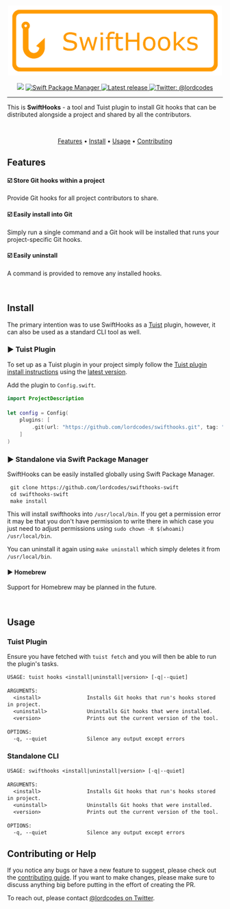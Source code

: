 <p align="center">
    <img src="Art/logo.png" width="500" max-width="90%" alt="SwiftHooks" />
</p>

<p align="center">
    <img src="https://img.shields.io/badge/Swift-5.6-orange.svg" />
    <a href="https://swift.org/package-manager">
        <img src="https://img.shields.io/badge/swiftpm-compatible-brightgreen.svg?style=flat" alt="Swift Package Manager" />
    </a>
     <a href="https://github.com/lordcodes/swifthooks/releases/latest">
         <img src="https://img.shields.io/github/release/lordcodes/swifthooks.svg?style=flat" alt="Latest release" />
     </a>
    <a href="https://twitter.com/lordcodes">
        <img src="https://img.shields.io/badge/twitter-@lordcodes-blue.svg?style=flat" alt="Twitter: @lordcodes" />
    </a>
</p>

---

This is **SwiftHooks** - a tool and Tuist plugin to install Git hooks that can be distributed alongside a project and shared by all the contributors.

&nbsp;

<p align="center">
    <a href="#features">Features</a> • <a href="#install">Install</a> • <a href="#usage">Usage</a> • <a href="#contributing-or-help">Contributing</a>
</p>

## Features

#### ☑️ Store Git hooks within a project

Provide Git hooks for all project contributors to share.

#### ☑️ Easily install into Git

Simply run a single command and a Git hook will be installed that runs your project-specific Git hooks.

#### ☑️ Easily uninstall

A command is provided to remove any installed hooks.

&nbsp;

## Install

The primary intention was to use SwiftHooks as a [Tuist](https://github.com/tuist/tuist) plugin, however, it can also be used as a standard CLI tool as well.

### ▶︎ Tuist Plugin

To set up as a Tuist plugin in your project simply follow the [Tuist plugin install instructions](https://docs.tuist.io/plugins/using-plugins/) using the [latest version](https://github.com/lordcodes/swifthooks/releases/latest).

Add the plugin to `Config.swift`.

```swift
import ProjectDescription

let config = Config(
    plugins: [
        .git(url: "https://github.com/lordcodes/swifthooks.git", tag: "{ENTER_LATEST_VERSION}")
    ]
)
```

### ▶︎ Standalone via Swift Package Manager

SwiftHooks can be easily installed globally using Swift Package Manager.

```terminal
 git clone https://github.com/lordcodes/swifthooks-swift
 cd swifthooks-swift
 make install
```

This will install swifthooks into `/usr/local/bin`. If you get a permission error it may be that you don't have permission to write there in which case you just need to adjust permissions using `sudo chown -R $(whoami) /usr/local/bin`.

You can uninstall it again using `make uninstall` which simply deletes it from `/usr/local/bin`.

#### ▶︎ Homebrew

Support for Homebrew may be planned in the future.

&nbsp;

## Usage

### Tuist Plugin

Ensure you have fetched with `tuist fetch` and you will then be able to run the plugin's tasks.

```terminal
USAGE: tuist hooks <install|uninstall|version> [-q|--quiet]

ARGUMENTS:
  <install>               Installs Git hooks that run's hooks stored in project.
  <uninstall>             Uninstalls Git hooks that were installed.
  <version>               Prints out the current version of the tool.

OPTIONS:
  -q, --quiet             Silence any output except errors 
```

### Standalone CLI

```terminal
USAGE: swifthooks <install|uninstall|version> [-q|--quiet]

ARGUMENTS:
  <install>               Installs Git hooks that run's hooks stored in project.
  <uninstall>             Uninstalls Git hooks that were installed.
  <version>               Prints out the current version of the tool.

OPTIONS:
  -q, --quiet             Silence any output except errors 
```

## Contributing or Help

If you notice any bugs or have a new feature to suggest, please check out the [contributing guide](https://github.com/lordcodes/swifthooks/blob/master/CONTRIBUTING.md). If you want to make changes, please make sure to discuss anything big before putting in the effort of creating the PR.

To reach out, please contact [@lordcodes on Twitter](https://twitter.com/lordcodes).
